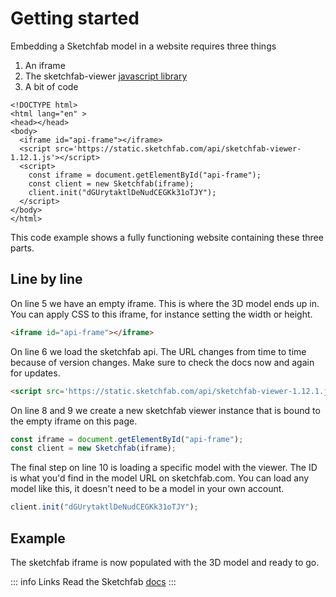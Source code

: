 <script setup>
import CodePenEmbed from '../../components/CodePenEmbed.vue'
</script>

# Getting started

Embedding a Sketchfab model in a website requires three things

1. An iframe
2. The sketchfab-viewer [javascript library][def]
3. A bit of code

```html:line-numbers{5,6,8-10}
<!DOCTYPE html>
<html lang="en" >
<head></head>
<body>
  <iframe id="api-frame"></iframe>
  <script src='https://static.sketchfab.com/api/sketchfab-viewer-1.12.1.js'></script>
  <script>
    const iframe = document.getElementById("api-frame");
    const client = new Sketchfab(iframe);
    client.init("dGUrytaktlDeNudCEGKk31oTJY");
  </script>
</body>
</html>
```

This code example shows a fully functioning website containing these three parts.

## Line by line

On line 5 we have an empty iframe. This is where the 3D model ends up in. You can apply CSS to this iframe, for instance setting the width or height.

```html
<iframe id="api-frame"></iframe>
```

On line 6 we load the sketchfab api. The URL changes from time to time because of version changes. Make sure to check the docs now and again for updates.

```html
<script src='https://static.sketchfab.com/api/sketchfab-viewer-1.12.1.js'></script>
```

On line 8 and 9 we create a new sketchfab viewer instance that is bound to the empty iframe on this page.

```js
const iframe = document.getElementById("api-frame");
const client = new Sketchfab(iframe);
```

The final step on line 10 is loading a specific model with the viewer. The ID is what you'd find in the model URL on sketchfab.com. You can load any model like this, it doesn't need to be a model in your own account.

```js
client.init("dGUrytaktlDeNudCEGKk31oTJY");
```

## Example

The sketchfab iframe is now populated with the 3D model and ready to go.

<CodePenEmbed id="JjerBWr/b85e4d2bc3ef371e2486730725e1e892" tab="js,result" />

::: info Links
Read the Sketchfab [docs](https://sketchfab.com/developers/viewer)
:::



[def]: https://static.sketchfab.com/api/sketchfab-viewer-1.12.1.js